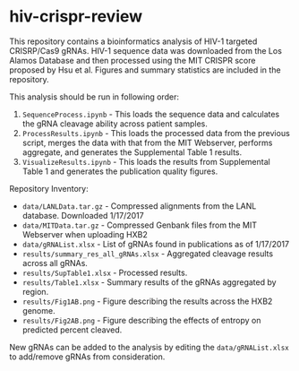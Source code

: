 # hiv-crispr-review

This repository contains a bioinformatics analysis of HIV-1 targeted CRISRP/Cas9 gRNAs. HIV-1 sequence data was downloaded from the Los Alamos Database and then processed using the MIT CRISPR score proposed by Hsu et al. Figures and summary statistics are included in the repository.

This analysis should be run in following order:
  1. `SequenceProcess.ipynb` - This loads the sequence data and calculates the gRNA cleavage ability across patient samples.
  2. `ProcessResults.ipynb` - This loads the processed data from the previous script, merges the data with that from the MIT Webserver, performs aggregate, and generates the Supplemental Table 1 results.
  3. `VisualizeResults.ipynb` - This loads the results from Supplemental Table 1 and generates the publication quality figures.
  
Repository Inventory:
  - `data/LANLData.tar.gz` - Compressed alignments from the LANL database. Downloaded 1/17/2017
  - `data/MITData.tar.gz` - Compressed Genbank files from the MIT Webserver when uploading HXB2
  - `data/gRNAList.xlsx` - List of gRNAs found in publications as of 1/17/2017
  - `results/summary_res_all_gRNAs.xlsx` - Aggregated cleavage results across all gRNAs.
  - `results/SupTable1.xlsx` - Processed results.
  - `results/Table1.xlsx` - Summary results of the gRNAs aggregated by region.
  - `results/Fig1AB.png` - Figure describing the results across the HXB2 genome.
  - `results/Fig2AB.png` - Figure describing the effects of entropy on predicted percent cleaved.

New gRNAs can be added to the analysis by editing the `data/gRNAList.xlsx` to add/remove gRNAs from consideration.